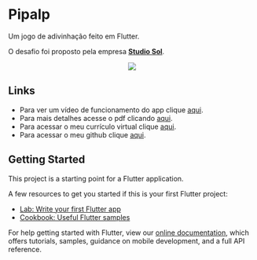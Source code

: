 # Pipalp

Um jogo de adivinhação feito em Flutter.

O desafio foi proposto pela empresa **[Studio Sol](https://www.studiosol.com.br/)**.

<p align = "center">
 <img src= https://user-images.githubusercontent.com/49538805/89468306-8ad6ad80-d74d-11ea-9436-ac21ec414715.jpg>
</p>


## Links
- Para ver um vídeo de funcionamento do app clique [aqui](https://youtu.be/bWH1QHIeRnE).
- Para mais detalhes acesse o pdf clicando [aqui](https://drive.google.com/file/d/1Mpnaew-1pYFMCP9M7v2R5LGf9An4EF5k/view?usp=sharing).
- Para acessar o meu currículo virtual clique [aqui](https://www.linkedin.com/in/pierre-vieira/).
- Para acessar o meu github clique [aqui](https://github.com/PierreVieira).

## Getting Started

This project is a starting point for a Flutter application.

A few resources to get you started if this is your first Flutter project:

- [Lab: Write your first Flutter app](https://flutter.dev/docs/get-started/codelab)
- [Cookbook: Useful Flutter samples](https://flutter.dev/docs/cookbook)

For help getting started with Flutter, view our
[online documentation](https://flutter.dev/docs), which offers tutorials,
samples, guidance on mobile development, and a full API reference.
